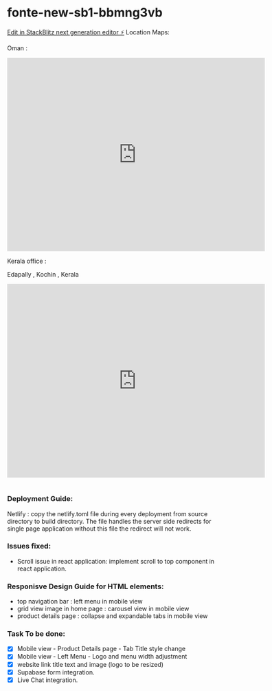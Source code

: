 # fonte-new-sb1-bbmng3vb

[Edit in StackBlitz next generation editor ⚡️](https://stackblitz.com/~/github.com/kamil467/fonte-new-sb1-bbmng3vb)
Location Maps:

Oman :

<iframe src="https://www.google.com/maps/embed?pb=!1m18!1m12!1m3!1d3653.7792392667748!2d58.176206675731095!3d23.68385147871581!2m3!1f0!2f0!3f0!3m2!1i1024!2i768!4f13.1!3m3!1m2!1s0x3e8de4cc6d0978f7%3A0x281c53712d20f98!2sBLUE%20BIRD%20TRAVELS%20-%20SEEB!5e0!3m2!1sen!2snl!4v1736248149981!5m2!1sen!2snl" width="600" height="450" style="border:0;" allowfullscreen="" loading="lazy" referrerpolicy="no-referrer-when-downgrade"></iframe>

Kerala office :

Edapally , Kochin , Kerala

<iframe src="https://www.google.com/maps/embed?pb=!1m18!1m12!1m3!1d3928.925697226994!2d76.30401307531902!3d10.022990390083564!2m3!1f0!2f0!3f0!3m2!1i1024!2i768!4f13.1!3m3!1m2!1s0x3b080da8b1d0f263%3A0x409389047932793d!2sRobodigx!5e0!3m2!1sen!2sqa!4v1736274383560!5m2!1sen!2sqa" width="600" height="450" style="border:0;" allowfullscreen="" loading="lazy" referrerpolicy="no-referrer-when-downgrade"></iframe>


#

### Deployment Guide:

Netlify : copy the netlify.toml file during every deployment from source directory to build directory.
The file handles the  server side redirects for single page application without  this file the redirect will not work.

### Issues fixed:
 - Scroll issue in react application:
    implement scroll to top component in react application. 

### Responisve Design Guide for HTML elements:
- top navigation bar  : left menu in mobile view
- grid view image in home page : carousel view in mobile view
- product details page : collapse and expandable tabs in mobile view


### Task To be done:
- [X] Mobile view - Product Details page - Tab Title style change 
- [X] Mobile view - Left Menu - Logo and menu width adjustment
- [X] website link title text and image (logo to be resized)
- [X] Supabase form integration.
- [X] Live Chat integration.
